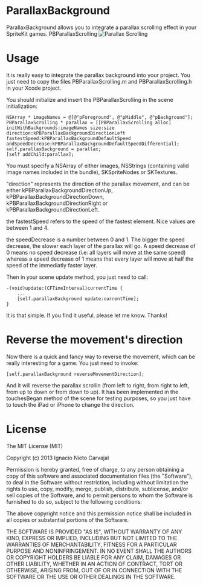 ParallaxBackground
==================

ParallaxBackground allows you to integrate a parallax scrolling effect in your SpriteKit games.
PBParallaxScrolling
![Parallax Scrolling](http://digitalleaves.com/blog/wp-content/uploads/2014/04/newVersionOfPB.jpg)

Usage
=====

It is really easy to integrate the parallax background into your project. You just need to copy the files PBParallaxScrolling.m and PBParallaxScrolling.h in your Xcode project.

You should initialize and insert the PBParallaxScrolling in the scene initialization:

```
NSArray * imageNames = @[@"pForeground", @"pMiddle", @"pBackground"];
PBParallaxScrolling * parallax = [[PBParallaxScrolling alloc] initWithBackgrounds:imageNames size:size direction:kPBParallaxBackgroundDirectionLeft fastestSpeed:kPBParallaxBackgroundDefaultSpeed andSpeedDecrease:kPBParallaxBackgroundDefaultSpeedDifferential];
self.parallaxBackground = parallax;
[self addChild:parallax];
```     
You must specify a NSArray of either images, NSStrings (containing valid image names included in the bundle), SKSpriteNodes or SKTextures.

"direction" represents the direction of the parallax movement, and can be either kPBParallaxBackgroundDirectionUp, kPBParallaxBackgroundDirectionDown, kPBParallaxBackgroundDirectionRight or kPBParallaxBackgroundDirectionLeft.

the fastestSpeed refers to the speed of the fastest element. Nice values are between 1 and 4.

the speedDecrease is a number between 0 and 1. The bigger the speed decrease, the slower each layer of the parallax will go. A speed decrease of 0 means no speed decrease (i.e: all layers will move at the same speed) whereas a speed decrease of 1 means that every layer will move at half the speed of the immediatly faster layer.

Then in your scene update method, you just need to call:

```
-(void)update:(CFTimeInterval)currentTime {
    ...
    [self.parallaxBackground update:currentTime];
}
```

It is that simple. If you find it useful, please let me know. Thanks!

Reverse the movement's direction
================================

Now there is a quick and fancy way to reverse the movement, which can be really
interesting for a game. You just need to invoke:

```
[self.parallaxBackground reverseMovementDirection];
```

And it will reverse the parallax scrollin (from left to right, from right to left, from up to down or from down to up). It has been implemented in the touchesBegan method of the scene for testing purposes, so you just have to touch the iPad or iPhone to change the direction.

License
=======

The MIT License (MIT)

Copyright (c) 2013 Ignacio Nieto Carvajal

Permission is hereby granted, free of charge, to any person obtaining a copy
of this software and associated documentation files (the "Software"), to deal
in the Software without restriction, including without limitation the rights
to use, copy, modify, merge, publish, distribute, sublicense, and/or sell
copies of the Software, and to permit persons to whom the Software is
furnished to do so, subject to the following conditions:

The above copyright notice and this permission notice shall be included in
all copies or substantial portions of the Software.

THE SOFTWARE IS PROVIDED "AS IS", WITHOUT WARRANTY OF ANY KIND, EXPRESS OR
IMPLIED, INCLUDING BUT NOT LIMITED TO THE WARRANTIES OF MERCHANTABILITY,
FITNESS FOR A PARTICULAR PURPOSE AND NONINFRINGEMENT. IN NO EVENT SHALL THE
AUTHORS OR COPYRIGHT HOLDERS BE LIABLE FOR ANY CLAIM, DAMAGES OR OTHER
LIABILITY, WHETHER IN AN ACTION OF CONTRACT, TORT OR OTHERWISE, ARISING FROM,
OUT OF OR IN CONNECTION WITH THE SOFTWARE OR THE USE OR OTHER DEALINGS IN
THE SOFTWARE.
